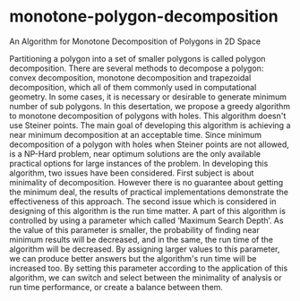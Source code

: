 # monotone-polygon-decomposition
An Algorithm for Monotone Decomposition of Polygons in 2D Space

Partitioning a polygon into a set of smaller polygons is called polygon decomposition.
There are several methods to decompose a polygon: convex decomposition, monotone decomposition and trapezoidal decomposition, which all of them commonly used in computational geometry. In some cases, it is necessary or desirable to generate minimum number of sub polygons.
In this desertation, we propose a greedy algorithm to monotone decomposition of polygons with holes. This algorithm doesn't use Steiner points. The main goal of developing this algorithm is achieving a near minimum decomposition at an acceptable time. Since minimum decomposition of a polygon with holes when Steiner points are not allowed, is a NP-Hard problem, near optimum solutions are the only available practical options for large instances of the problem. In developing this algorithm, two issues have been considered. First subject is about minimality of decomposition. However there is no guarantee about getting the minimum deal, the results of practical implementations demonstrate the effectiveness of this approach. The second issue which is considered in designing of this algorithm is the run time matter. A part of this algorithm is controlled by using a parameter which called ‘Maximum Search Depth’. As the value of this parameter is smaller, the probability of finding near minimum results will be decreased, and in the same, the run time of the algorithm will be decreased. By assigning larger values to this parameter, we can produce better answers but the algorithm's run time will be increased too. By setting this parameter according to the application of this algorithm, we can switch and select between the minimality of analysis or run time performance, or create a balance between them.
